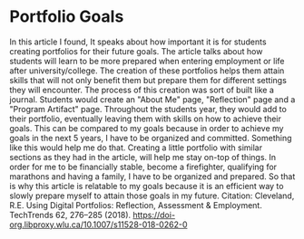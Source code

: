 # Portfolio Goals

In this article I found, It speaks about how important it is for students creating portfolios for their future goals. The article talks about how students will learn to be more prepared when entering employment or life after university/college. The creation of these portfolios helps them attain skills that will not only benefit them but prepare them for different settings they will encounter. The process of this creation was sort of built like a journal. Students would create an "About Me" page, "Reflection" page and a "Program Artifact" page. Throughout the students year, they would add to their portfolio, eventually leaving them with skills on how to achieve their goals. This can be compared to my goals because in order to achieve my goals in the next 5 years, I have to be organized and committed. Something like this would help me do that. Creating a little portfolio with similar sections as they had in the article, will help me stay on-top of things. In order for me to be financially stable, become a firefighter, qualifying for marathons and having a family, I have to be organized and prepared. So that is why this article is relatable to my goals because it is an efficient way to slowly prepare myself to attain those goals in my future. Citation: Cleveland, R.E. Using Digital Portfolios: Reflection, Assessment & Employment. TechTrends 62, 276–285 (2018). https://doi-org.libproxy.wlu.ca/10.1007/s11528-018-0262-0